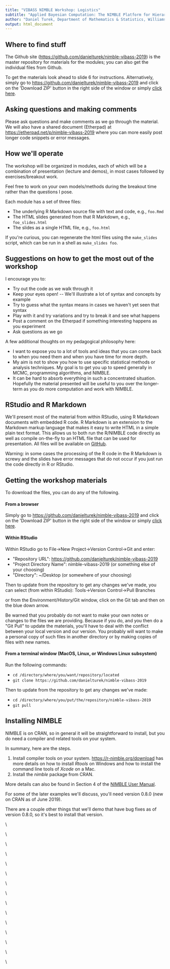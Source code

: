 ```yaml
---
title: "VIBASS NIMBLE Workshop: Logistics"
subtitle: "Applied Bayesian Computation: The NIMBLE Platform for Hierarchical Modeling and MCMC"
author: "Daniel Turek, Department of Mathematics & Statistics, Williams College"
output: html_document
---
```


## Where to find stuff

The Github site (<a href="https://github.com/danielturek/nimble-vibass-2019" target="_blank">https://github.com/danielturek/nimble-vibass-2019</a>) is the master repository for materials for the modules; you can also get the individual files from Github. 

To get the materials look ahead to slide 6 for instructions. Alternatively, simply go to <a href="https://github.com/danielturek/nimble-vibass-2019" target="_blank">https://github.com/danielturek/nimble-vibass-2019</a> and click on the 'Download ZIP' button in the right side of the window or simply <a href="https://github.com/danielturek/nimble-vibass-2019/archive/master.zip" target="_blank">click here</a>.

## Asking questions and making comments

Please ask questions and make comments as we go through the material. We will also have a shared document (Etherpad) at <a href="https://etherpad.net/p/nimble-vibass-2019" target="_blank">https://etherpad.net/p/nimble-vibass-2019</a> where you can more easily post longer code snippets or error messages.

## How we'll operate

The workshop will be organized in modules, each of which will be a combination of presentation (lecture and demos), in most cases followed by exercises/breakout work.

Feel free to work on your own models/methods during the breakout time rather than the questions I pose.

Each module has a set of three files:

 - The underlying R Markdown source file with text and code, e.g., `foo.Rmd`
 - The HTML slides generated from that R Markdown, e.g., `foo_slides.html`
 - The slides as a single HTML file, e.g., `foo.html`

If you're curious, you can regenerate the html files using the `make_slides` script, which can be run in a shell as `make_slides foo`.

## Suggestions on how to get the most out of the workshop

I encourage you to:

- Try out the code as we walk through it
- Keep your eyes open! -- We'll illustrate a lot of syntax and concepts by example
- Try to guess what the syntax means in cases we haven't yet seen that syntax
- Play with it and try variations and try to break it and see what happens
- Post a comment on the Etherpad if something interesting happens as you experiment
- Ask questions as we go


A few additional thoughts on my pedagogical philosophy here:

- I want to expose you to a lot of tools and ideas that you can come back to when you need them and when you have time for more depth.
- My aim is not to show you how to use specific statistical methods or analysis techniques. My goal is to get you up to speed generally in MCMC, programming algorithms, and NIMBLE.
- It can be hard to absorb everything in such a concentrated situation. Hopefully the material presented will be useful to you over the longer-term as you do more computation and work with NIMBLE.

## RStudio and R Markdown

We'll present most of the material from within RStudio, using R Markdown documents with embedded R code. R Markdown is an extension to the Markdown markup language that makes it easy to write HTML in a simple plain text format.  This allows us to both run the R/NIMBLE code directly as well as compile on-the-fly to an HTML file that can be used for presentation. All files will be available on <a href="https://github.com/danielturek/nimble-vibass-2019" target="_blank">GitHub</a>.

Warning: in some cases the processing of the R code in the R Markdown is screwy and the slides have error messages that do not occur if you just run the code directly in R or RStudio. 

## Getting the workshop materials

To download the files, you can do any of the following. 

#### From a browser

Simply go to <a href="https://github.com/danielturek/nimble-vibass-2019" target="_blank">https://github.com/danielturek/nimble-vibass-2019</a> and click on the 'Download ZIP' button in the right side of the window or simply <a href="https://github.com/danielturek/nimble-vibass-2019/archive/master.zip" target="_blank">click here</a>.

#### Within RStudio

Within RStudio go to File->New Project->Version Control->Git and enter:

- "Repository URL": https://github.com/danielturek/nimble-vibass-2019
- "Project Directory Name": nimble-vibass-2019 (or something else of your choosing)
- "Directory": ~/Desktop (or somewhere of your choosing)

Then to update from the repository to get any changes we've made, you can select (from within RStudio):
Tools->Version Control->Pull Branches

or from the Environment/History/Git window, click on the Git tab and then on the blue down arrow.

Be warned that you probably do not want to make your own notes or changes to the files we are providing. Because if you do, and you then do a "Git Pull" to update the materials, you'll have to deal with the conflict between your local version and our version. You probably will want to make a personal copy of such files in another directory or by making copies of files with new names.

#### From a terminal window (MacOS, Linux, or Windows Linux subsystem)

Run the following commands:

- `cd /directory/where/you/want/repository/located`
- `git clone https://github.com/danielturek/nimble-vibass-2019`

Then to update from the repository to get any changes we've made:

- `cd /directory/where/you/put/the/repository/nimble-vibass-2019`
- `git pull`

## Installing NIMBLE

NIMBLE is on CRAN, so in general it will be straightforward to install, but you do need a compiler and related tools on your system.  

In summary, here are the steps.

1. Install compiler tools on your system. <a href="https://r-nimble.org/download" target="_blank">https://r-nimble.org/download</a> has more details on how to install *Rtools* on Windows and how to install the
command line tools of *Xcode* on a Mac.
2. Install the *nimble* package from CRAN. 

More details can also be found in Section 4 of the <a href="http://r-nimble.org/manuals/NimbleUserManual.pdf" target="_blank">NIMBLE User Manual</a>.

For some of the later examples we'll discuss, you'll need version 0.8.0 (new on CRAN as of June 2019).

There are a couple other things that we'll demo that have bug fixes as of version 0.8.0, so it's best to install that version.

\  

\  

\  

\  

\  

\  

\  

\  

\  

\  

\  

\  

\  

\  

\  

